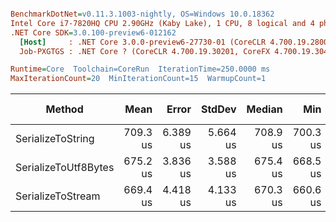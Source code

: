 ``` ini

BenchmarkDotNet=v0.11.3.1003-nightly, OS=Windows 10.0.18362
Intel Core i7-7820HQ CPU 2.90GHz (Kaby Lake), 1 CPU, 8 logical and 4 physical cores
.NET Core SDK=3.0.100-preview6-012162
  [Host]     : .NET Core 3.0.0-preview6-27730-01 (CoreCLR 4.700.19.28001, CoreFX 4.700.19.27908), 64bit RyuJIT
  Job-PXGTGS : .NET Core ? (CoreCLR 4.700.19.30201, CoreFX 4.700.19.30401), 64bit RyuJIT

Runtime=Core  Toolchain=CoreRun  IterationTime=250.0000 ms  
MaxIterationCount=20  MinIterationCount=15  WarmupCount=1  

```
|               Method |     Mean |    Error |   StdDev |   Median |      Min |      Max | Gen 0/1k Op | Gen 1/1k Op | Gen 2/1k Op | Allocated Memory/Op |
|--------------------- |---------:|---------:|---------:|---------:|---------:|---------:|------------:|------------:|------------:|--------------------:|
|    SerializeToString | 709.3 us | 6.389 us | 5.664 us | 708.9 us | 700.3 us | 721.0 us |     97.8261 |     48.9130 |     48.9130 |           392.38 KB |
| SerializeToUtf8Bytes | 675.2 us | 3.836 us | 3.588 us | 675.4 us | 668.5 us | 680.4 us |     76.0870 |     13.5870 |           - |           312.71 KB |
|    SerializeToStream | 669.4 us | 4.418 us | 4.133 us | 670.3 us | 660.6 us | 673.9 us |     56.5476 |           - |           - |           232.84 KB |
